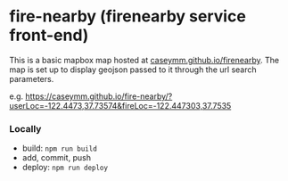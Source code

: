 # fire-nearby (firenearby service front-end)
This is a basic mapbox map hosted at [caseymm.github.io/firenearby](caseymm.github.io/firenearby). The map is set up to display geojson passed to it through the url search parameters.

e.g. 
https://caseymm.github.io/fire-nearby/?userLoc=-122.4473,37.73574&fireLoc=-122.447303,37.7535


### Locally
- build: `npm run build`
- add, commit, push
- deploy: `npm run deploy`

